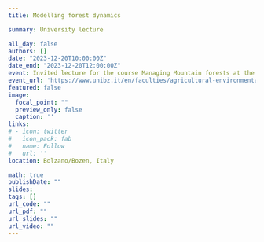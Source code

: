 ```yaml
---
title: Modelling forest dynamics

summary: University lecture

all_day: false
authors: []
date: "2023-12-20T10:00:00Z"
date_end: "2023-12-20T12:00:00Z"
event: Invited lecture for the course Managing Mountain forests at the Free University of Bolzano/Bozen - Winter Semester 2023/24
event_url: 'https://www.unibz.it/en/faculties/agricultural-environmental-food-sciences/master-environmental-management-mountain-areas'
featured: false
image:
  focal_point: ""
  preview_only: false
  caption: ''
links:
# - icon: twitter
#   icon_pack: fab
#   name: Follow
#   url: ''
location: Bolzano/Bozen, Italy

math: true
publishDate: ""
slides: 
tags: []
url_code: ""
url_pdf: ""
url_slides: ""
url_video: ""
---
```

